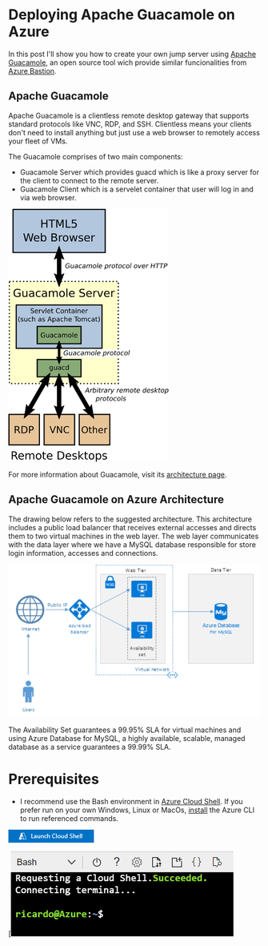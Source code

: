 # Deploying Apache Guacamole on Azure

In this post I'll show you how to create your own jump server using [Apache Guacamole](https://guacamole.apache.org/), an open source tool wich provide similar funcionalities from [Azure Bastion](https://docs.microsoft.com/en-us/azure/bastion/bastion-overview).

## Apache Guacamole

Apache Guacamole is a clientless remote desktop gateway that supports standard protocols like VNC, RDP, and SSH. Clientless means your clients don't need to install anything but just use a web browser to remotely access your fleet of VMs.

The Guacamole comprises of two main components:

* Guacamole Server which provides guacd which is like a proxy server for the client to connect to the remote server.
* Guacamole Client which is a servelet container that user will log in and via web browser.

![guacamole-architecture.png](guacamole-architecture.png)

For more information about Guacamole, visit its [architecture page](https://guacamole.apache.org/doc/gug/guacamole-architecture.html).

## Apache Guacamole on Azure Architecture

The drawing below refers to the suggested architecture. This architecture includes a public load balancer that receives external accesses and directs them to two virtual machines in the web layer. The web layer communicates with the data layer where we have a MySQL database responsible for store login information, accesses and connections.

![azure-architecture.png](azure-architecture.png)

The Availability Set guarantees a 99.95% SLA for virtual machines and using Azure Database for MySQL, a highly available, scalable, managed database as a service guarantees a 99.99% SLA.

# Prerequisites

* I recommend use the Bash environment in [Azure Cloud Shell](https://docs.microsoft.com/en-us/azure/cloud-shell/quickstart). If you prefer run on your own Windows, Linux or MacOs, [install](https://docs.microsoft.com/en-us/cli/azure/install-azure-cli) the Azure CLI to run referenced commands.

[![launch-cloud-shell.png)](launch-cloud-shell.png)](http://shell.azure.com/)

[![cloud-shell.png)](cloud-shell.png)

